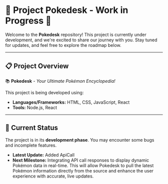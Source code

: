 # 🚧 Project Pokedesk - Work in Progress 🚧

Welcome to the **Pokedesk** repository! This project is currently under development, and we're excited to share our journey with you. Stay tuned for updates, and feel free to explore the roadmap below.

---

## 📋 Project Overview

📚 **Pokedesk** - *Your Ultimate Pokémon Encyclopedia!*

This project is being developed using:

- **Languages/Frameworks:** HTML, CSS, JavaScript, React
- **Tools:** Node.js, React

---


## 🌱 Current Status

The project is in its **development phase**. You may encounter some bugs and incomplete features.

- **Latest Update:** Added ApiCall
- **Next Milestone:** Integrating API call responses to display dynamic Pokémon data in real-time. This will allow Pokedesk to pull the latest Pokémon information directly from the source and enhance the user experience with accurate, live updates.

